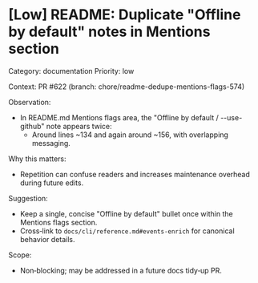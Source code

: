 # [Low] README: Duplicate "Offline by default" notes in Mentions section

Category: documentation
Priority: low

Context: PR #622 (branch: chore/readme-dedupe-mentions-flags-574)

Observation:

- In README.md Mentions flags area, the "Offline by default / --use-github" note appears twice:
  - Around lines ~134 and again around ~156, with overlapping messaging.

Why this matters:

- Repetition can confuse readers and increases maintenance overhead during future edits.

Suggestion:

- Keep a single, concise "Offline by default" bullet once within the Mentions flags section.
- Cross‑link to `docs/cli/reference.md#events-enrich` for canonical behavior details.

Scope:

- Non‑blocking; may be addressed in a future docs tidy‑up PR.
